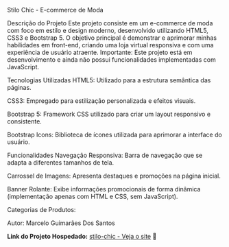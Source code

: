 Stilo Chic - E-commerce de Moda


Descrição do Projeto
Este projeto consiste em um e-commerce de moda com foco em estilo e design moderno, desenvolvido utilizando HTML5, CSS3 e Bootstrap 5. O objetivo principal é demonstrar e aprimorar minhas habilidades em front-end, criando uma loja virtual responsiva e com uma experiência de usuário atraente. Importante: Este projeto está em desenvolvimento e ainda não possui funcionalidades implementadas com JavaScript.

Tecnologias Utilizadas
HTML5: Utilizado para a estrutura semântica das páginas.

CSS3: Empregado para estilização personalizada e efeitos visuais.

Bootstrap 5: Framework CSS utilizado para criar um layout responsivo e consistente.

Bootstrap Icons: Biblioteca de ícones utilizada para aprimorar a interface do usuário.

Funcionalidades
Navegação Responsiva: Barra de navegação que se adapta a diferentes tamanhos de tela.

Carrossel de Imagens: Apresenta destaques e promoções na página inicial.

Banner Rolante: Exibe informações promocionais de forma dinâmica (implementação apenas com HTML e CSS, sem JavaScript).

Categorias de Produtos:

Autor: Marcelo Guimarães Dos Santos

**Link do Projeto Hospedado:** [stilo-chic - Veja o site](https://stylo-top.netlify.app) 🔗
